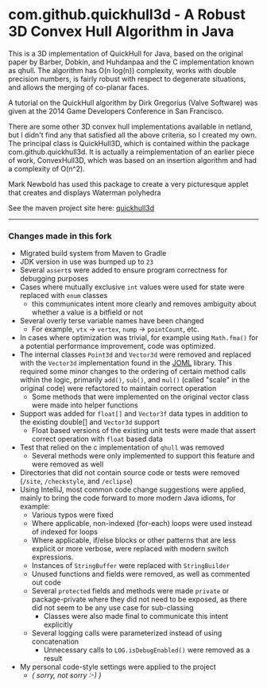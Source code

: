 com.github.quickhull3d - A Robust 3D Convex Hull Algorithm in Java
===========

This is a 3D implementation of QuickHull for Java, based on the original paper by Barber, Dobkin, and Huhdanpaa and the C implementation known as qhull. The algorithm has O(n log(n)) complexity, works with double precision numbers, is fairly robust with respect to degenerate situations, and allows the merging of co-planar faces.

A tutorial on the QuickHull algorithm by Dirk Gregorius (Valve Software) was given at the 2014 Game Developers Conference in San Francisco.

There are some other 3D convex hull implementations available in netland, but I didn't find any that satisfied all the above criteria, so I created my own. The principal class is QuickHull3D, which is contained within the package com.github.quickhull3d. It is actually a reimplementation of an earlier piece of work, ConvexHull3D, which was based on an insertion algorithm and had a complexity of O(n^2).

Mark Newbold has used this package to create a very picturesque applet that creates and displays Waterman polyhedra 

See the maven project site here: [quickhull3d](http://quickhull3d.github.io/quickhull3d/)

---

### Changes made in this fork

- Migrated build system from Maven to Gradle
- JDK version in use was bumped up to `23`
- Several `assert`s were added to ensure program correctness for debugging purposes
- Cases where mutually exclusive `int` values were used for state were replaced with `enum` classes
  - this communicates intent more clearly and removes ambiguity about whether a value is a bitfield or not
- Several overly terse variable names have been changed
  - For example, `vtx` -> `vertex`, `nump` -> `pointCount`, etc.
- In cases where optimization was trivial, for example using `Math.fma()` for a potential performance improvement, code was optimized. 
- The internal classes `Point3d` and `Vector3d` were removed and replaced with the `Vector3d` implementation found in the [JOML](https://github.com/JOML-CI/JOML) library. This required some minor changes to the ordering of certain method calls within the logic, primarily `add()`, `sub()`, and `mul()` (called "scale" in the original code) were refactored to maintain correct operation
  - Some methods that were implemented on the original vector class were made into helper functions
- Support was added for `float[]` and `Vector3f` data types in addition to the existing double[] and `Vector3d` support
  - Float based versions of the existing unit tests were made that assert correct operation with `float` based data
- Test that relied on the c implementation of `qhull` was removed
  - Several methods were only implemented to support this feature and were removed as well
- Directories that did not contain source code or tests were removed (`/site`, `/checkstyle`, and `/eclipse`)
- Using IntelliJ, most common code change suggestions were applied, mainly to bring the code forward to more modern Java idioms, for example:
  - Various typos were fixed 
  - Where applicable, non-indexed (for-each) loops were used instead of indexed for loops
  - Where applicable, if/else blocks or other patterns that are less explicit or more verbose, were replaced with modern switch expressions. 
  - Instances of `StringBuffer` were replaced with `StringBuilder`
  - Unused functions and fields were removed, as well as commented out code
  - Several `protected` fields and methods were made `private` or package-private where they did not need to be exposed, as there did not seem to be any use case for sub-classing
    - Classes were also made final to communicate this intent explicitly
  - Several logging calls were parameterized instead of using concatenation
    - Unnecessary calls to `LOG.isDebugEnabled()` were removed as a result
- My personal code-style settings were applied to the project
  - _( sorry, not sorry :-) )_ 
